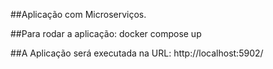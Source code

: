 ##Aplicação com Microserviços.

##Para rodar a aplicação:
docker compose up

##A Aplicação será executada na URL:
http://localhost:5902/
